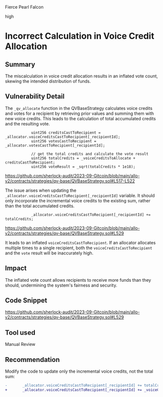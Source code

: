 Fierce Pearl Falcon

high

# Incorrect Calculation in Voice Credit Allocation
## Summary

The miscalculation in voice credit allocation results in an inflated vote count, skewing the intended distribution of funds.

## Vulnerability Detail

The `_qv_allocate` function in the QVBaseStrategy calculates voice credits and votes for a recipient by retrieving prior values and summing them with new voice credits. This leads to the calculation of total accumulated credits and the resulting vote.

                uint256 creditsCastToRecipient = _allocator.voiceCreditsCastToRecipient[_recipientId];
                uint256 votesCastToRecipient = _allocator.votesCastToRecipient[_recipientId]; 

                // get the total credits and calculate the vote result
                uint256 totalCredits = _voiceCreditsToAllocate + creditsCastToRecipient;
                uint256 voteResult = _sqrt(totalCredits * 1e18);

https://github.com/sherlock-audit/2023-09-Gitcoin/blob/main/allo-v2/contracts/strategies/qv-base/QVBaseStrategy.sol#L517-L522

The issue arises when updating the `_allocator.voiceCreditsCastToRecipient[_recipientId]` variable. It should only incorporate the incremental voice credits to the existing sum, rather than the total accumulated credits.

                _allocator.voiceCreditsCastToRecipient[_recipientId] += totalCredits;

https://github.com/sherlock-audit/2023-09-Gitcoin/blob/main/allo-v2/contracts/strategies/qv-base/QVBaseStrategy.sol#L529

It leads to an inflated `voiceCreditsCastToRecipient`. If an allocator allocates multiple times to a single recipient, both the `voiceCreditsCastToRecipient` and the `vote` result will be inaccurately high.

## Impact

The inflated vote count allows recipients to receive more funds than they should, undermining the system's fairness and security.

## Code Snippet

https://github.com/sherlock-audit/2023-09-Gitcoin/blob/main/allo-v2/contracts/strategies/qv-base/QVBaseStrategy.sol#L529

## Tool used

Manual Review

## Recommendation

Modify the code to update only the incremental voice credits, not the total sum:

```diff
-       _allocator.voiceCreditsCastToRecipient[_recipientId] += totalCredits;
+       _allocator.voiceCreditsCastToRecipient[_recipientId] += _voiceCreditsToAllocate;
```